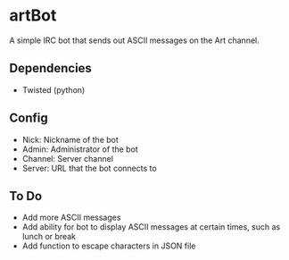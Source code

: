 artBot
======

A simple IRC bot that sends out ASCII messages on the Art channel.

Dependencies
------------

* Twisted (python)

Config
------

* Nick: Nickname of the bot
* Admin: Administrator of the bot
* Channel: Server channel
* Server: URL that the bot connects to

To Do
-----

* Add more ASCII messages
* Add ability for bot to display ASCII messages at certain times, such as lunch or break
* Add function to escape characters in JSON file
